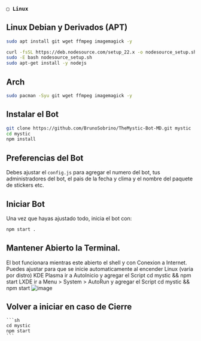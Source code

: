 ### `▢ Linux` 

## Linux Debian y Derivados (APT)

```sh
sudo apt install git wget ffmpeg imagemagick -y
```

```sh
curl -fsSL https://deb.nodesource.com/setup_22.x -o nodesource_setup.sh
sudo -E bash nodesource_setup.sh
sudo apt-get install -y nodejs
```

## Arch 

```sh
sudo pacman -Syu git wget ffmpeg imagemagick -y
```

## Instalar el Bot

```sh
git clone https://github.com/BrunoSobrino/TheMystic-Bot-MD.git mystic
cd mystic
npm install
```

## Preferencias del Bot
Debes ajustar el `config.js` para agregar el numero del bot, tus administradores del bot, el pais de la fecha y clima y el nombre del paquete de stickers etc.

## Iniciar Bot
Una vez que hayas ajustado todo, inicia el bot con:
```sh
npm start .
```

## Mantener Abierto la Terminal.
El bot funcionara mientras este abierto el shell y con Conexion a Internet.
Puedes ajustar para que se inicie automaticamente al encender Linux (varia por distro)
KDE Plasma ir a AutoInicio y agregar el Script cd mystic && npm start 
LXDE ir a Menu > System > AutoRun y agregar el Script cd mystic && npm start 
![image](https://github.com/weskerty/TheMysticMOD/assets/82781997/66b13915-9857-4053-b43e-0c9c1f1a818a)


## Volver a iniciar en caso de Cierre
	
    ```sh
    cd mystic
	npm start 
    ```
